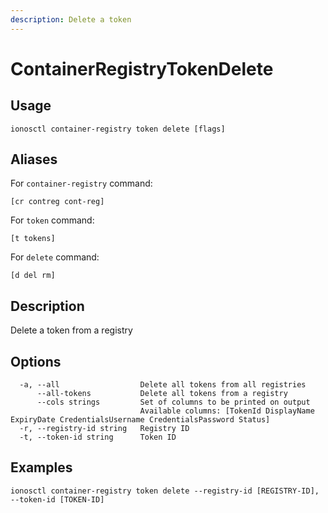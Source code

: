 ```yaml
---
description: Delete a token
---
```


# ContainerRegistryTokenDelete

## Usage

```text
ionosctl container-registry token delete [flags]
```

## Aliases

For `container-registry` command:

```text
[cr contreg cont-reg]
```

For `token` command:

```text
[t tokens]
```

For `delete` command:

```text
[d del rm]
```

## Description

Delete a token from a registry

## Options

```text
  -a, --all                  Delete all tokens from all registries
      --all-tokens           Delete all tokens from a registry
      --cols strings         Set of columns to be printed on output 
                             Available columns: [TokenId DisplayName ExpiryDate CredentialsUsername CredentialsPassword Status]
  -r, --registry-id string   Registry ID
  -t, --token-id string      Token ID
```

## Examples

```text
ionosctl container-registry token delete --registry-id [REGISTRY-ID], --token-id [TOKEN-ID]
```

